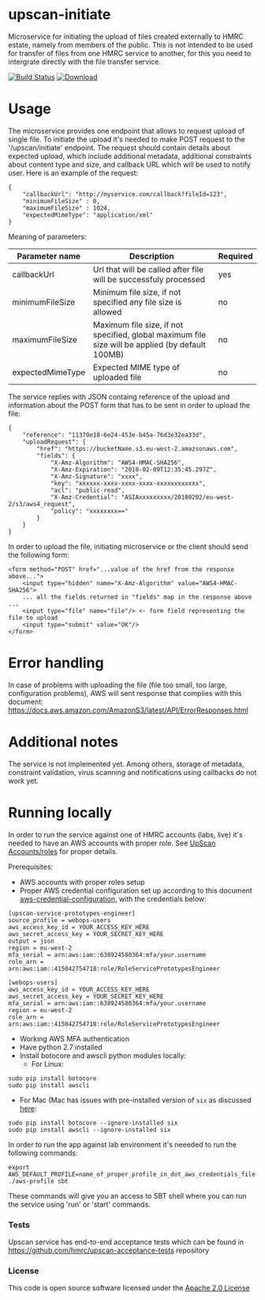 # upscan-initiate

Microservice for initiating the upload of files created externally to HMRC estate, namely from members of the public.
This is not intended to be used for transfer of files from one HMRC service to another, for this you need to intergrate
directly with the file transfer service.

[![Build Status](https://travis-ci.org/hmrc/upscan-initiate.svg)](https://travis-ci.org/hmrc/upscan-initiate) [ ![Download](https://api.bintray.com/packages/hmrc/releases/upscan-initiate/images/download.svg) ](https://bintray.com/hmrc/releases/upscan-initiate/_latestVersion)

# Usage

The microservice provides one endpoint that allows to request upload of single file.
To initiate the upload it's needed to make POST request to the '/upscan/initiate' endpoint. The request
should contain details about expected upload, which include additional metadata, additional constraints
about content type and size, and callback URL which will be used to notify user. Here is an example of the request:
```
{
	"callbackUrl": "http://myservice.com/callback?fileId=123",
	"minimumFileSize" : 0,
	"maximumFileSize" : 1024,
	"expectedMimeType": "application/xml"
}
```
Meaning of parameters:

| Parameter name|Description|Required|
|--------------|-----------|--------|
|callbackUrl   |Url that will be called after file will be successfuly processed| yes|
|minimumFileSize|Minimum file size, if not specified any file size is allowed|no|
|maximumFileSize|Maximum file size, if not specified, global maximum file size will be applied (by default 100MB)|no|
|expectedMimeType|Expected MIME type of uploaded file|no|

The service replies with JSON containg reference of the upload and information about the POST form that has to be sent in order to upload the file:
```
{
    "reference": "11370e18-6e24-453e-b45a-76d3e32ea33d",
    "uploadRequest": {
        "href": "https://bucketName.s3.eu-west-2.amazsonaws.com",
        "fields": {
            "X-Amz-Algorithm": "AWS4-HMAC-SHA256",
            "X-Amz-Expiration": "2018-02-09T12:35:45.297Z",
            "X-Amz-Signature": "xxxx",
            "key": "xxxxxx-xxxx-xxxx-xxxx-xxxxxxxxxxxx",
            "acl": "public-read",
            "X-Amz-Credential": "ASIAxxxxxxxxx/20180202/eu-west-2/s3/aws4_request",
            "policy": "xxxxxxxx=="
        }
    }
}
```
In order to upload the file, initiating microservice or the client should send the following form:
```
<form method="POST" href="...value of the href from the response above...">
    <input type="hidden" name="X-Amz-Algorithm" value="AWS4-HMAC-SHA256">
    ... all the fields returned in "fields" map in the response above ...
    <input type="file" name="file"/> <- form field representing the file to upload
    <input type="submit" value="OK"/>
</form>
```

# Error handling

In case of problems with uploading the file (file too small, too large, configuration problems), AWS
will sent response that complies with this document: https://docs.aws.amazon.com/AmazonS3/latest/API/ErrorResponses.html

# Additional notes

The service is not implemented yet. Among others, storage of metadata, constraint validation, virus scanning and
notifications using callbacks do not work yet.

# Running locally

In order to run the service against one of HMRC accounts (labs, live) it's needed to have an AWS accounts with proper
role. See [UpScan Accounts/roles](https://github.tools.tax.service.gov.uk/HMRC/aws-users/blob/master/AccountLinks.md)
for proper details.

Prerequisites:
- AWS accounts with proper roles setup
- Proper AWS credential configuration set up according to this document [aws-credential-configuration](https://github.tools.tax.service.gov.uk/HMRC/aws-users), with the credentials below:
```
[upscan-service-prototypes-engineer]
source_profile = webops-users
aws_access_key_id = YOUR_ACCESS_KEY_HERE
aws_secret_access_key = YOUR_SECRET_KEY_HERE
output = json
region = eu-west-2
mfa_serial = arn:aws:iam::638924580364:mfa/your.username
role_arn = arn:aws:iam::415042754718:role/RoleServicePrototypesEngineer

[webops-users]
aws_access_key_id = YOUR_ACCESS_KEY_HERE
aws_secret_access_key = YOUR_SECRET_KEY_HERE
mfa_serial = arn:aws:iam::638924580364:mfa/your.username
region = eu-west-2
role_arn = arn:aws:iam::415042754718:role/RoleServicePrototypesEngineer
```
- Working AWS MFA authentication
- Have python 2.7 installed
- Install botocore and awscli python modules locally:
  - For Linux:
```
sudo pip install botocore
sudo pip install awscli
```
  - For Mac (Mac has issues with pre-installed version of ```six``` as discussed [here](https://github.com/pypa/pip/issues/3165):
```
sudo pip install botocore --ignore-installed six
sudo pip install awscli --ignore-installed six
```

In order to run the app against lab environment it's neeeded to run the following commands:
```
export AWS_DEFAULT_PROFILE=name_of_proper_profile_in_dot_aws_credentials_file
./aws-profile sbt
```
These commands will give you an access to SBT shell where you can run the service using 'run' or 'start' commands.

### Tests

Upscan service has end-to-end acceptance tests which can be found in https://github.com/hmrc/upscan-acceptance-tests repository
### License

This code is open source software licensed under the [Apache 2.0 License]("http://www.apache.org/licenses/LICENSE-2.0.html")
